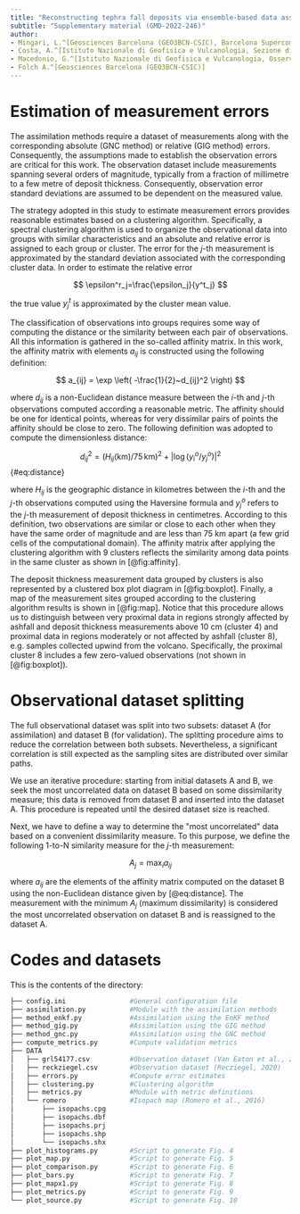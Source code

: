 ```yaml
---
title: "Reconstructing tephra fall deposits via ensemble-based data assimilation techniques"
subtitle: "Supplementary material (GMD-2022-246)"
author:
- Mingari, L.^[Geosciences Barcelona (GEO3BCN-CSIC), Barcelona Supercomputing Center (BSC)]
- Costa, A.^[Istituto Nazionale di Geofisica e Vulcanologia, Sezione di Bologna, Bologna, Italy]
- Macedonio, G.^[Istituto Nazionale di Geofisica e Vulcanologia, Osservatorio Vesuviano, Naples, Italy]
- Folch A.^[Geosciences Barcelona (GEO3BCN-CSIC)]
---
```


# Estimation of measurement errors

The assimilation methods require a dataset of measurements along with the corresponding absolute (GNC method) or relative (GIG method) errors. Consequently, the assumptions made to establish the observation errors are critical for this work. The observation dataset include measurements spanning several orders of magnitude, typically from a fraction of millimetre to a few metre of deposit thickness. Consequently, observation error standard deviations are assumed to be dependent on the measured value. 

The strategy adopted in this study to estimate measurement errors provides reasonable estimates based on a clustering algorithm. Specifically, a spectral clustering algorithm is used to organize the observational data into groups with similar characteristics and an absolute and relative error is assigned to each group or cluster. The error for the $j$-th measurement is approximated by the standard deviation associated with the corresponding cluster data. In order to estimate the relative error

$$ \epsilon^r_j=\frac{\epsilon_j}{y^t_j}   $$ 

the true value $y^t_j$ is approximated by the cluster mean value.

The classification of observations into groups requires some way of computing the distance or the similarity between each pair of observations. All this information is gathered in the so-called affinity matrix. In this work, the affinity matrix with elements $a_{ij}$ is constructed using the following definition:

$$ a_{ij} = \exp \left( -\frac{1}{2}~d_{ij}^2 \right) $$

where $d_{ij}$ is a non-Euclidean distance measure between the $i$-th and $j$-th observations computed according a reasonable metric. The affinity should be one for identical points, whereas for very dissimilar pairs of points the affinity should be close to zero. The following definition was adopted to compute the dimensionless distance:

$$ d_{ij}^2 = \left( H_{ij}(\textrm{km})/75\,\textrm{km} \right)^2 + \left| \log (y^o_i/y^o_j) \right|^2 $$ {#eq:distance}

where $H_{ij}$ is the geographic distance in kilometres between the $i$-th and the $j$-th observations computed using the Haversine formula and $y^o_j$ refers to the $j$-th measurement of deposit thickness in centimetres. According to this definition, two observations are similar or close to each other when they have the same order of magnitude and are less than 75 km apart (a few grid cells of the computational domain). The affinity matrix after applying the clustering algorithm with 9 clusters reflects the similarity among data points in the same cluster as shown in [@fig:affinity]. 

The deposit thickness measurement data grouped by clusters is also represented by a clustered box plot diagram in [@fig:boxplot]. Finally, a map of the measurement sites grouped according to the clustering algorithm results is shown in [@fig:map]. Notice that this procedure allows us to distinguish between very proximal data in regions strongly affected by ashfall and deposit thickness measurements above 10 cm (cluster 4) and proximal data in regions moderately or not affected by ashfall (cluster 8), e.g. samples collected upwind from the volcano. Specifically, the proximal cluster 8 includes a few zero-valued observations (not shown in [@fig:boxplot]).

# Observational dataset splitting
The full observational dataset was split into two subsets: dataset A (for assimilation) and dataset B (for validation). The splitting procedure aims to reduce the correlation between both subsets. Nevertheless, a significant correlation is still expected as the sampling sites are distributed over similar paths.

We use an iterative procedure: starting from initial datasets A and B, we seek the most uncorrelated data on dataset B based on some dissimilarity measure; this data is removed from dataset B and inserted into the dataset A. This procedure is repeated until the desired dataset size is reached.

Next, we have to define a way to determine the "most uncorrelated" data based on a convenient dissimilarity measure. To this purpose, we define the following 1-to-N similarity measure for the $j$-th measurement:

$$ A_j = \max_i a_{ij} $$

where $a_{ij}$ are the elements of the affinity matrix computed on the dataset B using the non-Euclidean distance given by [@eq:distance]. The measurement with the minimum $A_j$ (maximum dissimilarity) is considered the most uncorrelated observation on dataset B and is reassigned to the dataset A.

# Codes and datasets

This is the contents of the directory:

```bash
├── config.ini                #General configuration file
├── assimilation.py           #Module with the assimilation methods
├── method_enkf.py            #Assimilation using the EnKF method
├── method_gig.py             #Assimilation using the GIG method
├── method_gnc.py             #Assimilation using the GNC method
├── compute_metrics.py        #Compute validation metrics
├── DATA
│   ├── grl54177.csv          #Observation dataset (Van Eaton et al., 2016)
│   ├── reckziegel.csv        #Observation dataset (Recziegel, 2020)
│   ├── errors.py             #Compute error estimates
│   ├── clustering.py         #Clustering algorithm
│   ├── metrics.py            #Module with metric definitions
│   └── romero                #Isopach map (Romero et al., 2016)
│       ├── isopachs.cpg
│       ├── isopachs.dbf
│       ├── isopachs.prj
│       ├── isopachs.shp
│       └── isopachs.shx
├── plot_histograms.py        #Script to generate Fig. 4
├── plot_map.py               #Script to generate Fig. 5
├── plot_comparison.py        #Script to generate Fig. 6
├── plot_bars.py              #Script to generate Fig. 7
├── plot_mapx1.py             #Script to generate Fig. 8
├── plot_metrics.py           #Script to generate Fig. 9
└── plot_source.py            #Script to generate Fig. 10
```
